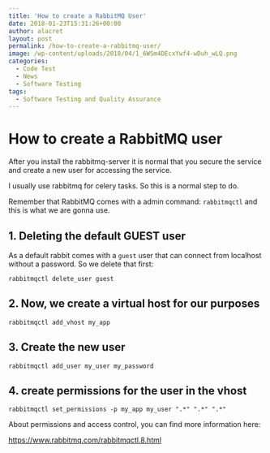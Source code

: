 ```yaml
---
title: 'How to create a RabbitMQ User'
date: 2018-01-23T15:31:26+00:00
author: alacret
layout: post
permalink: /how-to-create-a-rabbitmq-user/
image: /wp-content/uploads/2018/04/1_6WSm4DEcxYwf4-wDuh_wLQ.png
categories:
  - Code Test
  - News
  - Software Testing
tags:
  - Software Testing and Quality Assurance
---
```


# How to create a RabbitMQ user

After you install the rabbitmq-server it is normal that you secure the service and create a new user for accessing the service.

I usually use rabbitmq for celery tasks. So this is a normal step to do.

Remember that RabbitMQ comes with a admin command: `rabbitmqctl` and this is what we are gonna use.

## 1. Deleting the default GUEST user

As a default rabbit comes with a `guest` user that can connect from localhost without a password. So we delete that first:

`rabbitmqctl delete_user guest`

## 2. Now, we create a virtual host for our purposes

`rabbitmqctl add_vhost my_app`

## 3. Create the new user

`rabbitmqctl add_user my_user my_password`

## 4. create permissions for the user in the vhost

`rabbitmqctl set_permissions -p my_app my_user ".*" ".*" ".*"`

About permissions and access control, you can find more information here:

https://www.rabbitmq.com/rabbitmqctl.8.html
